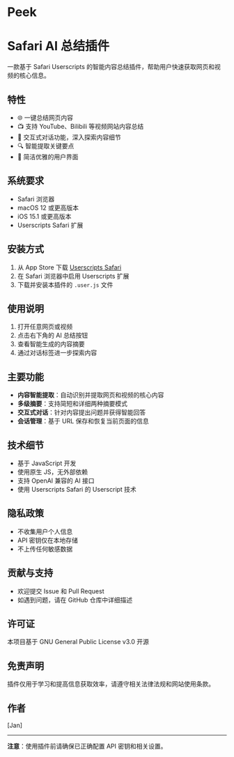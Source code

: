 # Peek

# Safari AI 总结插件

一款基于 Safari Userscripts 的智能内容总结插件，帮助用户快速获取网页和视频的核心信息。

## 特性

- 🌐 一键总结网页内容
- 📺 支持 YouTube、Bilibili 等视频网站内容总结
- 💬 交互式对话功能，深入探索内容细节
- 🔍 智能提取关键要点
- 🌈 简洁优雅的用户界面

## 系统要求

- Safari 浏览器
- macOS 12 或更高版本
- iOS 15.1 或更高版本
- Userscripts Safari 扩展

## 安装方式

1. 从 App Store 下载 [Userscripts Safari](https://itunes.apple.com/us/app/userscripts/id1463298887)
2. 在 Safari 浏览器中启用 Userscripts 扩展
3. 下载并安装本插件的 `.user.js` 文件

## 使用说明

1. 打开任意网页或视频
2. 点击右下角的 AI 总结按钮
3. 查看智能生成的内容摘要
4. 通过对话标签进一步探索内容

## 主要功能

- **内容智能提取**：自动识别并提取网页和视频的核心内容
- **多级摘要**：支持简短和详细两种摘要模式
- **交互式对话**：针对内容提出问题并获得智能回答
- **会话管理**：基于 URL 保存和恢复当前页面的信息

## 技术细节

- 基于 JavaScript 开发
- 使用原生 JS，无外部依赖
- 支持 OpenAI 兼容的 AI 接口
- 使用 Userscripts Safari 的 Userscript 技术

## 隐私政策

- 不收集用户个人信息
- API 密钥仅在本地存储
- 不上传任何敏感数据

## 贡献与支持

- 欢迎提交 Issue 和 Pull Request
- 如遇到问题，请在 GitHub 仓库中详细描述

## 许可证

本项目基于 GNU General Public License v3.0 开源

## 免责声明

插件仅用于学习和提高信息获取效率，请遵守相关法律法规和网站使用条款。

## 作者

[Jan]

---

**注意**：使用插件前请确保已正确配置 API 密钥和相关设置。
